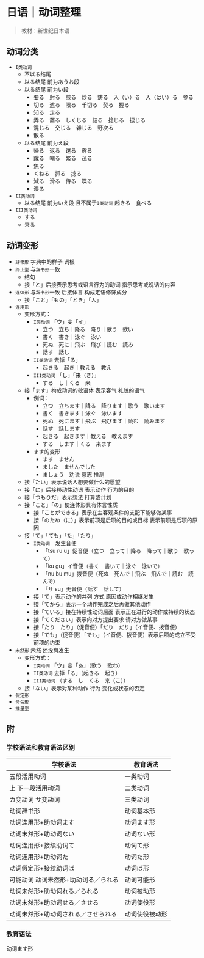 # 日语｜动词整理

> 教材：新世纪日本语

## 动词分类

- `I类动词`
    - 不以る结尾
    - 以る结尾 前为あうお段
    - 以る结尾 前为い段
        - 要る　射る　煎る　炒る　鋳る　入（い）る　入（はい）る　参る
        - 切る　遮る　限る　千切る　契る　握る
        - 知る　走る
        - 弄る　齧る　しくじる　詰る　捻じる　捩じる
        - 混じる　交じる　雑じる　野次る
        - 散る
    - 以る结尾 前为え段
        - 帰る　返る　還る　孵る
        - 蹴る　嘲る　繁る　茂る
        - 焦る
        - くねる　抓る　捻る
        - 減る　滑る　侍る　喋る
        - 湿る
- `II类动词`
    - 以る结尾 前为いえ段 且不属于`I类动词` 起きる　食べる
- `III类动词`
    - する
    - 来る

## 动词变形

- `辞书形` 字典中的样子 词根
- `终止型` 与`辞书形`一致
    - 结句
    - 接「と」后接表示思考或语言行为的动词 指示思考或说话的内容
- `连体形` 与`辞书形`一致 后接体言 构成定语修饰成分
    - 接「こと」「もの」「とき」「人」
- `连用形`
    - 变形方式：
        - `I类动词` 「ウ」变「イ」
            - 立つ　立ち｜降る　降り｜歌う　歌い
            - 書く　書き｜泳ぐ　泳い
            - 死ぬ　死に｜飛ぶ　飛び｜読む　読み
            - 話す　話し
        - `II类动词` 去掉「る」
            - 起きる　起き｜教える　教え
        - `III类动词` 「し」「来（き）」
            - する　し｜くる　来
    - 接「ます」构成动词的敬语体 表示客气 礼貌的语气
        - 例词：
            - 立つ　立ちます｜降る　降ります｜歌う　歌います
            - 書く　書きます｜泳ぐ　泳います
            - 死ぬ　死にます｜飛ぶ　飛びます｜読む　読みます
            - 話す　話します
            - 起きる　起きます｜教える　教えます
            - する　します｜くる　来ます
        - ます的变形
            - ます　ません
            - ました　ませんでした
            - ましょう　劝说 意志 推测
    - 接「たい」表示说话人想要做什么的愿望
    - 接「に」后接移动性动词 表示动作 行为的目的
    - 接「つもりだ」表示想法 打算或计划
    - 接「こと」「の」使连体形具有体言性质
        - 接「ことができる」表示在主客观条件的支配下能够做某事
        - 接「のため（に）」表示前项是后项的目的或目标 表示前项是后项的原因
    - 接「て」「ても」「た」「たり」
        - `I类动词`　发生音便
            - 「tsu ru u」促音便（立つ　立って｜降る　降って｜歌う　歌って）
            - 「ku gu」イ音便（書く　書いて｜泳ぐ　泳いで）
            - 「nu bu mu」拨音便（死ぬ　死んで｜飛ぶ　飛んで｜読む　読んで）
            - 「サ su」无音便（話す　話して）
        - 接「て」表示动作的并列 方式 原因或动作相继发生
        - 接「てから」表示一个动作完成之后再做其他动作
        - 接「ている」接在持续性动词后面 表示正在进行的动作或持续的状态
        - 接「てください」表示向对方提出要求 请对方做某事
        - 接「たり　たり」（促音便）「だり　だり」（イ音便、拨音便）
        - 接「ても」（促音便）「でも」（イ音便、拨音便）表示后项的成立不受前项的约束
- `未然形` 未然 还没有发生
    - 变形方式：
        - `I类动词` 「ウ」变「あ」（歌う　歌わ）
        - `II类动词` 去掉「る」（起きる　起き）
        - `III类动词` （する　し　くる　来（こ））
    - 接「ない」表示对某种动作 行为 变化或状态的否定
- `假定形`
- `命令形`
- `推量型`

## 附

### 学校语法和教育语法区别

| 学校语法 | 教育语法 |
| - | - |
| 五段活用动词 | 一类动词 |
| 上 下一段活用动词 | 二类动词 |
| カ变动词 サ变动词 | 三类动词 |
| 动词辞书形 | 动词基本形 |
| 动词连用形+助动词ます | 动词ます形 |
| 动词末然形+助动词ない | 动词ない形 |
| 动词连用形+接续助词て | 动词て形 |
| 动词连用形+助动词た | 动词た形 |
| 动词假定形+接续助词ば | 动词ば形 |
| 可能动词 动词未然形+助动词る／られる | 动词可能形 |
| 动词未然形+助动词れる／られる | 动词被动形 |
| 动词未然形+助动词せる／させる | 动词使役形 |
| 动词未然形+助动词される／させられる | 动词使役被动形 |

### 教育语法

动词ます形
